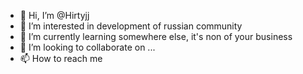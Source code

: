 - 👋 Hi, I’m @Hirtyjj
- 👀 I’m interested in development of russian community
- 🌱 I’m currently learning somewhere else, it's non of your business
- 💞️ I’m looking to collaborate on ...
- 📫 How to reach me 

<!---
Hirtyjj/Hirtyjj is a ✨ special ✨ repository because its `README.md` (this file) appears on your GitHub profile.
You can click the Preview link to take a look at your changes.
--->
